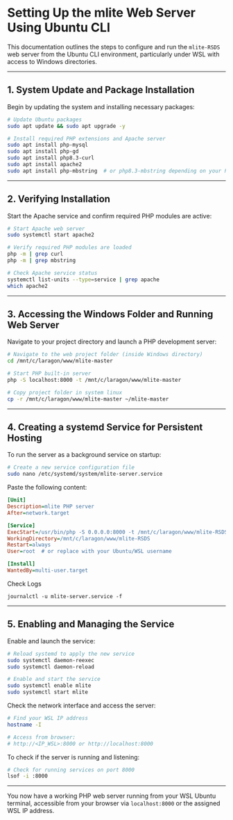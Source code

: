 # Setting Up the mlite Web Server Using Ubuntu CLI

This documentation outlines the steps to configure and run the `mlite-RSDS` web server from the Ubuntu CLI environment, particularly under WSL with access to Windows directories.

---

## 1. System Update and Package Installation

Begin by updating the system and installing necessary packages:

```bash
# Update Ubuntu packages
sudo apt update && sudo apt upgrade -y

# Install required PHP extensions and Apache server
sudo apt install php-mysql
sudo apt install php-gd
sudo apt install php8.3-curl
sudo apt install apache2
sudo apt install php-mbstring  # or php8.3-mbstring depending on your PHP version
```

---

## 2. Verifying Installation

Start the Apache service and confirm required PHP modules are active:

```bash
# Start Apache web server
sudo systemctl start apache2

# Verify required PHP modules are loaded
php -m | grep curl
php -m | grep mbstring

# Check Apache service status
systemctl list-units --type=service | grep apache
which apache2
```

---

## 3. Accessing the Windows Folder and Running Web Server

Navigate to your project directory and launch a PHP development server:

```bash
# Navigate to the web project folder (inside Windows directory)
cd /mnt/c/laragon/www/mlite-master

# Start PHP built-in server
php -S localhost:8000 -t /mnt/c/laragon/www/mlite-master

# Copy project folder in system linux
cp -r /mnt/c/laragon/www/mlite-master ~/mlite-master
```

---

## 4. Creating a systemd Service for Persistent Hosting

To run the server as a background service on startup:

```bash
# Create a new service configuration file
sudo nano /etc/systemd/system/mlite-server.service
```

Paste the following content:

```ini
[Unit]
Description=mlite PHP server
After=network.target

[Service]
ExecStart=/usr/bin/php -S 0.0.0.0:8000 -t /mnt/c/laragon/www/mlite-RSDS
WorkingDirectory=/mnt/c/laragon/www/mlite-RSDS
Restart=always
User=root  # or replace with your Ubuntu/WSL username

[Install]
WantedBy=multi-user.target
```
Check Logs 
```
journalctl -u mlite-server.service -f
```
---

## 5. Enabling and Managing the Service

Enable and launch the service:

```bash
# Reload systemd to apply the new service
sudo systemctl daemon-reexec
sudo systemctl daemon-reload

# Enable and start the service
sudo systemctl enable mlite
sudo systemctl start mlite
```

Check the network interface and access the server:

```bash
# Find your WSL IP address
hostname -I

# Access from browser:
# http://<IP_WSL>:8000 or http://localhost:8000
```

To check if the server is running and listening:

```bash
# Check for running services on port 8000
lsof -i :8000
```

---

You now have a working PHP web server running from your WSL Ubuntu terminal, accessible from your browser via `localhost:8000` or the assigned WSL IP address.

